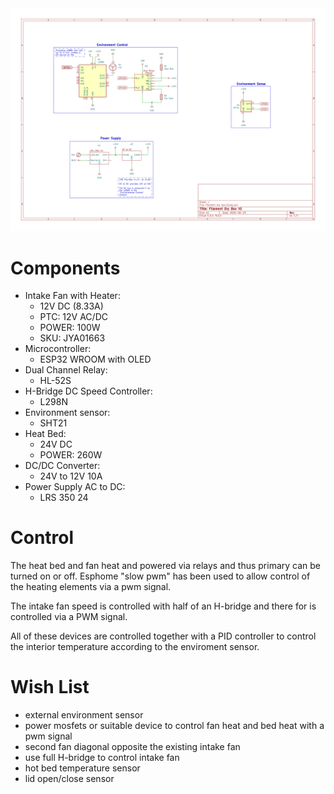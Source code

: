 <img src="schematic/v1.svg" alt="filament dry box v1 schematic"/>

# Components

- Intake Fan with Heater:
    - 12V DC (8.33A)
    - PTC: 12V AC/DC
    - POWER: 100W
    - SKU: JYA01663
- Microcontroller:
    - ESP32 WROOM with OLED
- Dual Channel Relay:
    - HL-52S
- H-Bridge DC Speed Controller:
    - L298N
- Environment sensor:
    - SHT21 
- Heat Bed:
    - 24V DC
    - POWER: 260W
- DC/DC Converter:
    - 24V to 12V 10A
- Power Supply AC to DC:
    - LRS 350 24

# Control


The heat bed and fan heat and powered via relays and thus primary can be turned on or off.
Esphome "slow pwm" has been used to allow control of the heating elements via a pwm signal.

The intake fan speed is controlled with half of an H-bridge and there for is controlled via a PWM signal.

All of these devices are controlled together with a PID controller to control the interior temperature according to the enviroment sensor.


# Wish List

- external environment sensor
- power mosfets or suitable device to control fan heat and bed heat with a pwm signal
- second fan diagonal opposite the existing intake fan
- use full H-bridge to control intake fan
- hot bed temperature sensor
- lid open/close sensor
